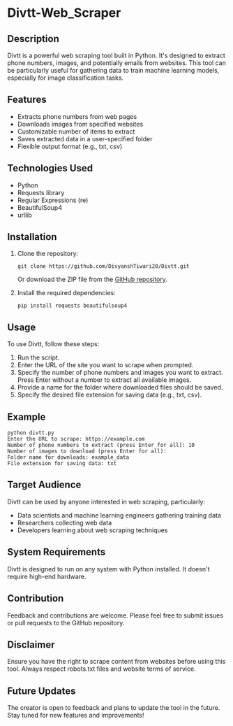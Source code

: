# Divtt-Web_Scraper

## Description
Divtt is a powerful web scraping tool built in Python. It's designed to extract phone numbers, images, and potentially emails from websites. This tool can be particularly useful for gathering data to train machine learning models, especially for image classification tasks.

## Features
- Extracts phone numbers from web pages
- Downloads images from specified websites
- Customizable number of items to extract
- Saves extracted data in a user-specified folder
- Flexible output format (e.g., txt, csv)

## Technologies Used
- Python
- Requests library
- Regular Expressions (re)
- BeautifulSoup4
- urllib

## Installation
1. Clone the repository:
   ```
   git clone https://github.com/DivyanshTiwari20/Divtt.git
   ```
   Or download the ZIP file from the [GitHub repository](https://github.com/DivyanshTiwari20/Divtt.git).

2. Install the required dependencies:
   ```
   pip install requests beautifulsoup4
   ```

## Usage
To use Divtt, follow these steps:

1. Run the script.
2. Enter the URL of the site you want to scrape when prompted.
3. Specify the number of phone numbers and images you want to extract. Press Enter without a number to extract all available images.
4. Provide a name for the folder where downloaded files should be saved.
5. Specify the desired file extension for saving data (e.g., txt, csv).

## Example
```
python divtt.py
Enter the URL to scrape: https://example.com
Number of phone numbers to extract (press Enter for all): 10
Number of images to download (press Enter for all): 
Folder name for downloads: example_data
File extension for saving data: txt
```

## Target Audience
Divtt can be used by anyone interested in web scraping, particularly:
- Data scientists and machine learning engineers gathering training data
- Researchers collecting web data
- Developers learning about web scraping techniques

## System Requirements
Divtt is designed to run on any system with Python installed. It doesn't require high-end hardware.

## Contribution
Feedback and contributions are welcome. Please feel free to submit issues or pull requests to the GitHub repository.

## Disclaimer
Ensure you have the right to scrape content from websites before using this tool. Always respect robots.txt files and website terms of service.

## Future Updates
The creator is open to feedback and plans to update the tool in the future. Stay tuned for new features and improvements!
